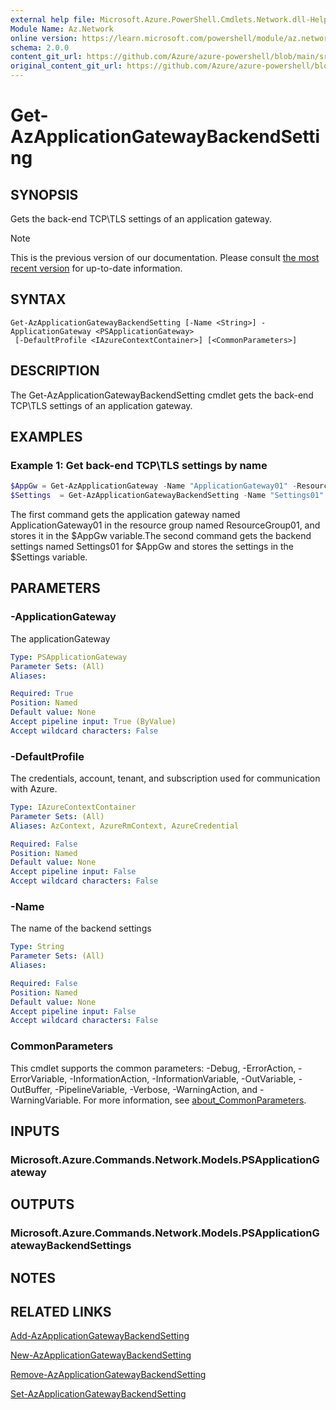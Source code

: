```yaml
---
external help file: Microsoft.Azure.PowerShell.Cmdlets.Network.dll-Help.xml
Module Name: Az.Network
online version: https://learn.microsoft.com/powershell/module/az.network/get-azapplicationgatewaybackendsetting
schema: 2.0.0
content_git_url: https://github.com/Azure/azure-powershell/blob/main/src/Network/Network/help/Get-AzApplicationGatewayBackendSetting.md
original_content_git_url: https://github.com/Azure/azure-powershell/blob/main/src/Network/Network/help/Get-AzApplicationGatewayBackendSetting.md
---
```


# Get-AzApplicationGatewayBackendSetting

## SYNOPSIS
Gets the back-end TCP\TLS settings of an application gateway.

> [!NOTE]
>This is the previous version of our documentation. Please consult [the most recent version](/powershell/module/az.network/get-azapplicationgatewaybackendsetting) for up-to-date information.

## SYNTAX

```
Get-AzApplicationGatewayBackendSetting [-Name <String>] -ApplicationGateway <PSApplicationGateway>
 [-DefaultProfile <IAzureContextContainer>] [<CommonParameters>]
```

## DESCRIPTION
The Get-AzApplicationGatewayBackendSetting cmdlet gets the back-end TCP\TLS settings of an application gateway.

## EXAMPLES

### Example 1: Get back-end TCP\TLS settings by name
```powershell
$AppGw = Get-AzApplicationGateway -Name "ApplicationGateway01" -ResourceGroupName "ResourceGroup01"
$Settings  = Get-AzApplicationGatewayBackendSetting -Name "Settings01" -ApplicationGateway $AppGw
```

The first command gets the application gateway named ApplicationGateway01 in the resource group named ResourceGroup01, and stores it in the $AppGw variable.The second command gets the backend settings named Settings01 for $AppGw and stores the settings in the $Settings variable.

## PARAMETERS

### -ApplicationGateway
The applicationGateway

```yaml
Type: PSApplicationGateway
Parameter Sets: (All)
Aliases:

Required: True
Position: Named
Default value: None
Accept pipeline input: True (ByValue)
Accept wildcard characters: False
```

### -DefaultProfile
The credentials, account, tenant, and subscription used for communication with Azure.

```yaml
Type: IAzureContextContainer
Parameter Sets: (All)
Aliases: AzContext, AzureRmContext, AzureCredential

Required: False
Position: Named
Default value: None
Accept pipeline input: False
Accept wildcard characters: False
```

### -Name
The name of the backend settings

```yaml
Type: String
Parameter Sets: (All)
Aliases:

Required: False
Position: Named
Default value: None
Accept pipeline input: False
Accept wildcard characters: False
```

### CommonParameters
This cmdlet supports the common parameters: -Debug, -ErrorAction, -ErrorVariable, -InformationAction, -InformationVariable, -OutVariable, -OutBuffer, -PipelineVariable, -Verbose, -WarningAction, and -WarningVariable. For more information, see [about_CommonParameters](http://go.microsoft.com/fwlink/?LinkID=113216).

## INPUTS

### Microsoft.Azure.Commands.Network.Models.PSApplicationGateway

## OUTPUTS

### Microsoft.Azure.Commands.Network.Models.PSApplicationGatewayBackendSettings

## NOTES

## RELATED LINKS

[Add-AzApplicationGatewayBackendSetting](./Add-AzApplicationGatewayBackendSetting.md)

[New-AzApplicationGatewayBackendSetting](./New-AzApplicationGatewayBackendSetting.md)

[Remove-AzApplicationGatewayBackendSetting](./Remove-AzApplicationGatewayBackendSetting.md)

[Set-AzApplicationGatewayBackendSetting](./Set-AzApplicationGatewayBackendSetting.md)
